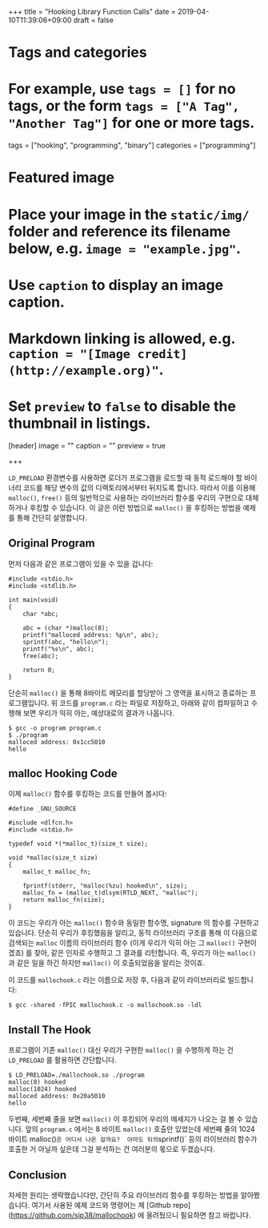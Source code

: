 +++
title = "Hooking Library Function Calls"
date = 2019-04-10T11:39:06+09:00
draft = false

# Tags and categories
# For example, use `tags = []` for no tags, or the form `tags = ["A Tag", "Another Tag"]` for one or more tags.
tags = ["hooking", "programming", "binary"]
categories = ["programming"]

# Featured image
# Place your image in the `static/img/` folder and reference its filename below, e.g. `image = "example.jpg"`.
# Use `caption` to display an image caption.
#   Markdown linking is allowed, e.g. `caption = "[Image credit](http://example.org)"`.
# Set `preview` to `false` to disable the thumbnail in listings.
[header]
image = ""
caption = ""
preview = true

+++

`LD_PRELOAD` 환경변수를 사용하면 로더가 프로그램을 로드할 때 동적 로드해야 할
바이너리 코드를 해당 변수의 값의 디렉토리에서부터 뒤지도록 합니다.
따라서 이를 이용해 `malloc()`, `free()` 등의 일반적으로 사용하는 라이브러리
함수를 우리의 구현으로 대체하거나 후킹할 수 있습니다.
이 글은 이런 방법으로 `malloc()` 을 후킹하는 방법을 예제를 통해 간단히
설명합니다.


Original Program
----------------

먼저 다음과 같은 프로그램이 있을 수 있을 겁니다:

```
#include <stdio.h>
#include <stdlib.h>

int main(void)
{
	char *abc;

	abc = (char *)malloc(8);
	printf("malloced address: %p\n", abc);
	sprintf(abc, "hello\n");
	printf("%s\n", abc);
	free(abc);

	return 0;
}
```

단순히 `malloc()` 을 통해 8바이트 메모리를 할당받아 그 영역을 표시하고 종료하는
프로그램입니다.  위 코드를 `program.c` 라는 파일로 저장하고, 아래와 같이
컴파일하고 수행해 보면 우리가 익히 아는, 예상대로의 결과가 나옵니다.

```
$ gcc -o program program.c
$ ./program
malloced address: 0x1cc5010
hello
```


malloc Hooking Code
-------------------

이제 `malloc()` 함수를 후킹하는 코드를 만들어 봅시다:

```
#define _GNU_SOURCE

#include <dlfcn.h>
#include <stdio.h>

typedef void *(*malloc_t)(size_t size);

void *malloc(size_t size)
{
	malloc_t malloc_fn;

	fprintf(stderr, "malloc(%zu) hooked\n", size);
	malloc_fn = (malloc_t)dlsym(RTLD_NEXT, "malloc");
	return malloc_fn(size);
}
```

이 코드는 우리가 아는 `malloc()` 함수와 동일한 함수명, signature 의 함수를
구현하고 있습니다.
단순히 우리가 후킹했음을 알리고, 동적 라이브러리 구조를 통해 이 다음으로
검색되는 `malloc` 이름의 라이브러리 함수 (이게 우리가 익히 아는 그 `malloc()`
구현이겠죠) 를 찾아, 같은 인자로 수행하고 그 결과를 리턴합니다.
즉, 우리가 아는 `malloc()` 과 같은 일을 하긴 하지만 `malloc()` 이 호출되었음을
알리는 것이죠.

이 코드를 `mallochook.c` 라는 이름으로 저장 후, 다음과 같이 라이브러리로
빌드합니다:

```
$ gcc -shared -fPIC mallochook.c -o mallochook.so -ldl
```


Install The Hook
----------------

프로그램이 기존 `malloc()` 대신 우리가 구현한 `malloc()` 을 수행하게 하는 건
`LD_PRELOAD` 를 활용하면 간단합니다.

```
$ LD_PRELOAD=./mallochook.so ./program
malloc(8) hooked
malloc(1024) hooked
malloced address: 0x20a5010
hello
```

두번째, 세번째 줄을 보면 `malloc()` 이 후킹되어 우리의 메세지가 나오는 걸 볼 수
있습니다.  앞의 `program.c` 에서는 8 바이트 `malloc()` 호출만 있었는데 세번째
줄의 1024 바이트 malloc()` 은 어디서 나온 걸까요?  아마도 뒤의 `sprintf()` 등의
라이브러리 함수가 호출한 거 아닐까 싶은데 그걸 분석하는 건 여러분의 몫으로
두겠습니다.


Conclusion
----------

자세한 원리는 생략했습니다만, 간단히 주요 라이브러리 함수를 후킹하는 방법을
알아봤습니다.
여기서 사용된 예제 코드와 명령어는 제 [Github repo]
(https://github.com/sjp38/mallochook) 에 올려뒀으니 필요하면 참고 바랍니다.
